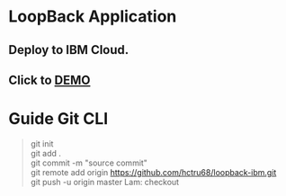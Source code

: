 # LoopBack Application
## Deploy to IBM Cloud.
## Click to [DEMO](https://app-lookback.mybluemix.net/explorer)

# Guide Git CLI
> git init <br>
> git add .<br>
> git commit -m "source commit"<br>
> git remote add origin https://github.com/hctru68/loopback-ibm.git<br>
> git push -u origin master
> Lam: checkout
